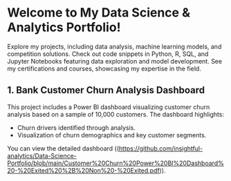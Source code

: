 # Welcome to My Data Science & Analytics Portfolio!  
Explore my projects, including data analysis, machine learning models, and competition solutions. Check out code snippets in Python, R, SQL, and Jupyter Notebooks featuring data exploration and model development. See my certifications and courses, showcasing my expertise in the field.

## 1. Bank Customer Churn Analysis Dashboard

This project includes a Power BI dashboard visualizing customer churn analysis based on a sample of 10,000 customers. The dashboard highlights:

- Churn drivers identified through analysis.
- Visualization of churn demographics and key customer segments.

You can view the detailed dashboard ((https://github.com/insightful-analytics/Data-Science-Portfolio/blob/main/Customer%20Churn%20Power%20BI%20Dashboard%20-%20Exited%20%2B%20Non%20-%20Exited.pdf)).
